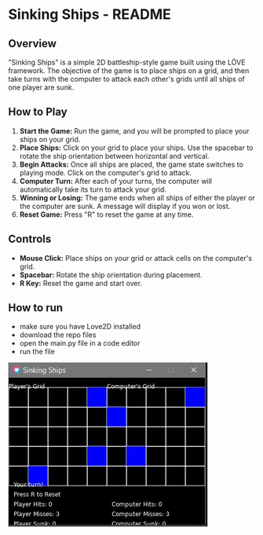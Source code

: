 # Sinking Ships - README

## Overview
"Sinking Ships" is a simple 2D battleship-style game built using the LÖVE framework. The objective of the game is to place ships on a grid, and then take turns with the computer to attack each other's grids until all ships of one player are sunk.

## How to Play
1. **Start the Game:** Run the game, and you will be prompted to place your ships on your grid.
2. **Place Ships:** Click on your grid to place your ships. Use the spacebar to rotate the ship orientation between horizontal and vertical.
3. **Begin Attacks:** Once all ships are placed, the game state switches to playing mode. Click on the computer's grid to attack.
4. **Computer Turn:** After each of your turns, the computer will automatically take its turn to attack your grid.
5. **Winning or Losing:** The game ends when all ships of either the player or the computer are sunk. A message will display if you won or lost.
6. **Reset Game:** Press "R" to reset the game at any time.

## Controls
- **Mouse Click:** Place ships on your grid or attack cells on the computer's grid.
- **Spacebar:** Rotate the ship orientation during placement.
- **R Key:** Reset the game and start over.

## How to run
- make sure you have Love2D installed
- download the repo files
- open the main.py file in a code editor
- run the file

![](ship_screenshot.JPG)
